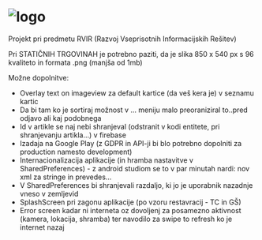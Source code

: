 # ![logo](/blob/master/app/src/main/res/drawable/logo.png)
Projekt pri predmetu RVIR (Razvoj Vseprisotnih Informacijskih Rešitev)

Pri STATIČNIH TRGOVINAH je potrebno paziti, da je slika 850 x 540 px s 96 kvaliteto in formata .png (manjša od 1mb)

Možne dopolnitve:
- Overlay text on imageview za default kartice (da veš kera je) v seznamu kartic
- Da bi tam ko je sortiraj možnost v ... meniju malo preoraniziral to..pred odjavo ali kaj podobnega
- Id v artikle se naj nebi shranjeval (odstranit v kodi entitete, pri shranjevanju artikla...) v firebase
- Izadaja na Google Play (z GDPR in API-ji bi blo potrebno dopolniti za production namesto development)
- Internacionalizacija aplikacije (in hramba nastavitve v SharedPreferences) - z android studiom se to v par minutah nardi: nov xml za stringe in prevedes...
- V SharedPreferences bi shranjevali razdaljo, ki jo je uporabnik nazadnje vneso v zemljevid
- SplashScreen pri zagonu aplikacije (po vzoru restavracij - TC in GŠ)
- Error screen kadar ni interneta oz dovoljenj za posamezno aktivnost (kamera, lokacija, shramba) ter navodilo za swipe to refresh ko je internet nazaj
